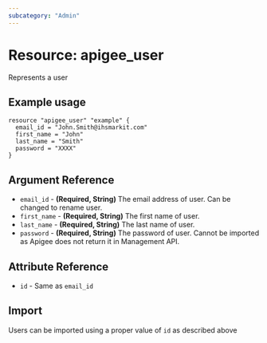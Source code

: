 ```yaml
---
subcategory: "Admin"
---
```

# Resource: apigee_user
Represents a user
## Example usage
```hcl
resource "apigee_user" "example" {
  email_id = "John.Smith@ihsmarkit.com"
  first_name = "John"
  last_name = "Smith"
  password = "XXXX"
}
```
## Argument Reference
* `email_id` - **(Required, String)** The email address of user. Can be changed to rename user.
* `first_name` - **(Required, String)** The first name of user.
* `last_name` - **(Required, String)** The last name of user.
* `password` - **(Required, String)** The password of user. Cannot be imported as Apigee does not return it in Management API.
## Attribute Reference
* `id` - Same as `email_id`
## Import
Users can be imported using a proper value of `id` as described above
